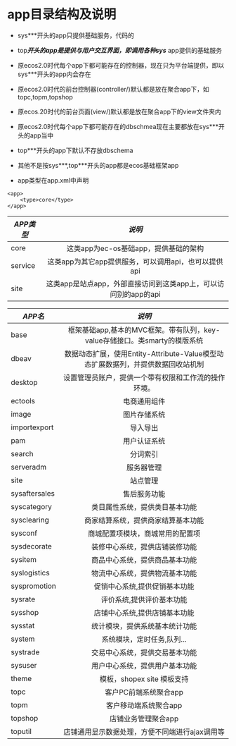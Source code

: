 # app目录结构及说明 

- sys***开头的app只提供基础服务，代码的
- top***开头的app是提供与用户交互界面，即调用各种sys*** app提供的基础服务
- 原ecos2.0时代每个app下都可能存在的控制器，现在只为平台端提供，即以sys***开头的app内会存在
- 原ecos2.0时代的前台控制器(controller/)默认都是放在聚合app下，如topc,topm,topshop
- 原ecos.20时代的前台页面(view/)默认都是放在聚合app下的view文件夹内
- 原ecos2.0时代每个app下都可能存在的dbschmea现在主要都放在sys***开头的app当中
- top***开头的app下默认不存放dbschema
- 其他不是按sys***,top***开头的app都是ecos基础框架app

- app类型在app.xml中声明
```
<app>
    <type>core</type>
</app>
```
| *APP类型*  | *说明*         |
| ------------- |:-------------:|
| core | 这类app为ec-os基础app，提供基础的架构 |
| service | 这类app为其它app提供服务，可以调用api，也可以提供api |
| site | 这类app是站点app，外部直接访问到这类app上，可以访问别的app的api |

| *APP名*  | *说明*         |
| ------------- |:-------------:|
| base | 框架基础app,基本的MVC框架。带有队列，key-value存储接口。类smarty的模版系统 |
| dbeav | 数据动态扩展，使用Entity-Attribute-Value模型动态扩展数据列，并提供数据回收站机制 |
| desktop | 设置管理员账户，提供一个带有权限和工作流的操作环境。 |
| ectools | 电商通用组件 |
| image | 图片存储系统 |
| importexport | 导入导出 |
| pam | 用户认证系统 |
| search | 分词索引 |
| serveradm | 服务器管理 |
| site | 站点管理 |
| sysaftersales | 售后服务功能 |
| syscategory | 类目属性系统，提供类目基本功能 |
| sysclearing | 商家结算系统，提供商家结算基本功能 |
| sysconf | 商城配置项模块，商城常用的配置项 |
| sysdecorate | 装修中心系统，提供店铺装修功能 |
| sysitem | 商品中心系统，提供商品基本功能 |
| syslogistics | 物流中心系统，提供物流基本功能 |
| syspromotion | 促销中心系统,提供促销基本功能 |
| sysrate | 评价系统,提供评价基本功能 |
| sysshop | 店铺中心系统,提供店铺基本功能 |
| sysstat | 统计模块，提供系统基本统计功能 |
| system | 系统模块，定时任务,队列... |
| systrade | 交易中心系统，提供交易基本功能 |
| sysuser | 用户中心系统，提供用户基本功能 |
| theme | 模板，shopex site 模板支持 |
| topc | 客户PC前端系统聚合app |
| topm | 客户移动端系统聚合app |
| topshop | 店铺业务管理聚合app |
| toputil | 店铺通用显示数据处理，方便不同端进行ajax调用等 |







